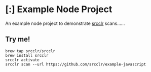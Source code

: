 # [:] Example Node Project

An example node project to demonstrate [srcclr](https://www.srcclr.com) scans......

## Try me!

```
brew tap srcclr/srcclr
brew install srcclr
srcclr activate
srcclr scan --url https://github.com/srcclr/example-javascript
```
